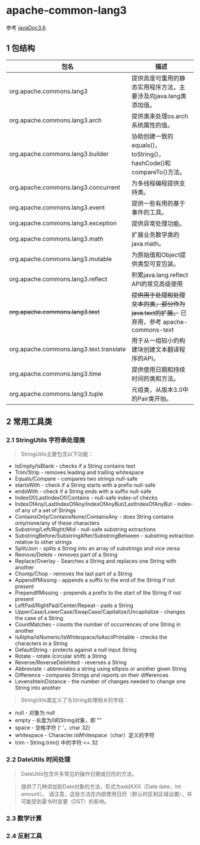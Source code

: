 # apache-common-lang3

参考 [javaDoc3.6](https://commons.apache.org/proper/commons-lang/javadocs/api-release/index.html)

## 1 包结构

包名 | 描述
--- | ---
org.apache.commons.lang3 | 提供高度可重用的静态实用程序方法，主要涉及向java.lang类添加值。
org.apache.commons.lang3.arch | 提供类来处理os.arch系统属性的值。
org.apache.commons.lang3.builder | 协助创建一致的equals()，toString()，hashCode()和compareTo()方法。
org.apache.commons.lang3.concurrent	| 为多线程编程提供支持类。
org.apache.commons.lang3.event	| 提供一些有用的基于事件的工具。
org.apache.commons.lang3.exception	| 提供异常处理功能。
org.apache.commons.lang3.math	| 扩展业务数学类的java.math。
org.apache.commons.lang3.mutable | 为原始值和Object提供类型可变包装。
org.apache.commons.lang3.reflect	| 积累java.lang.reflect API的常见高级使用
~~org.apache.commons.lang3.text~~	| ~~提供用于处理和处理文本的类，部分作为java.text的扩展。~~ 已弃用，参考 apache-commons-text
org.apache.commons.lang3.text.translate	| 用于从一组较小的构建块创建文本翻译程序的API。
org.apache.commons.lang3.time	| 提供使用日期和持续时间的类和方法。
org.apache.commons.lang3.tuple	| 元组类，从版本3.0中的Pair类开始。

## 2 常用工具类

### 2.1 StringUtils 字符串处理类

> StringUtils主要包含以下功能：

* IsEmpty/IsBlank - checks if a String contains text
* Trim/Strip - removes leading and trailing whitespace
* Equals/Compare - compares two strings null-safe
* startsWith - check if a String starts with a prefix null-safe
* endsWith - check if a String ends with a suffix null-safe
* IndexOf/LastIndexOf/Contains - null-safe index-of checks
* IndexOfAny/LastIndexOfAny/IndexOfAnyBut/LastIndexOfAnyBut - index-of any of a set of Strings
* ContainsOnly/ContainsNone/ContainsAny - does String contains only/none/any of these characters
* Substring/Left/Right/Mid - null-safe substring extractions
* SubstringBefore/SubstringAfter/SubstringBetween - substring extraction relative to other strings
* Split/Join - splits a String into an array of substrings and vice versa
* Remove/Delete - removes part of a String
* Replace/Overlay - Searches a String and replaces one String with another
* Chomp/Chop - removes the last part of a String
* AppendIfMissing - appends a suffix to the end of the String if not present
* PrependIfMissing - prepends a prefix to the start of the String if not present
* LeftPad/RightPad/Center/Repeat - pads a String
* UpperCase/LowerCase/SwapCase/Capitalize/Uncapitalize - changes the case of a String
* CountMatches - counts the number of occurrences of one String in another
* IsAlpha/IsNumeric/IsWhitespace/IsAsciiPrintable - checks the characters in a String
* DefaultString - protects against a null input String
* Rotate - rotate (circular shift) a String
* Reverse/ReverseDelimited - reverses a String
* Abbreviate - abbreviates a string using ellipsis or another given String
* Difference - compares Strings and reports on their differences
* LevenshteinDistance - the number of changes needed to change one String into another

> StringUtils类定义了与String处理相关的字段：

* null - 对象为 null
* empty - 长度为0的String对象，即 ""
* space - 空格字符 (' '，char 32)
* whitespace - Character.isWhitespace（char）定义的字符
* trim - String.trim() 中的字符 <= 32

### 2.2 DateUtils 时间处理

> DateUtils包含许多常见的操作日期或日历的方法。

> 提供了几种添加到Date对象的方法，形式为addXXX（Date date，int amount）。 
请注意，这些方法在内部使用日历（默认时区和区域设置），并可能受到夏令时变更（DST）的影响。



### 2.3 数学计算

### 2.4 反射工具

